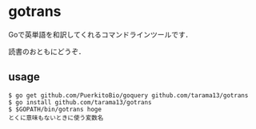 # gotrans

Goで英単語を和訳してくれるコマンドラインツールです．

読書のおともにどうぞ．

## usage
    $ go get github.com/PuerkitoBio/goquery github.com/tarama13/gotrans
    $ go install github.com/tarama13/gotrans
    $ $GOPATH/bin/gotrans hoge
    とくに意味もないときに使う変数名

